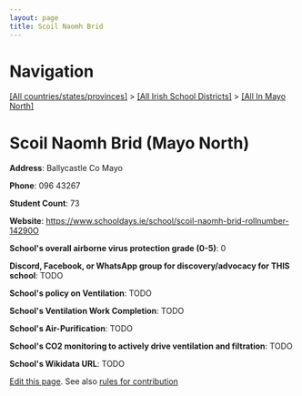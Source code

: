 ```yaml
---
layout: page
title: Scoil Naomh Brid
---
```

# Navigation

[[All countries/states/provinces]](../../..) > [[All Irish School Districts]](../..) > [[All In Mayo North]](..)

# Scoil Naomh Brid (Mayo North)

**Address**: Ballycastle Co Mayo

**Phone**: 096 43267

**Student Count**: 73

**Website**: <https://www.schooldays.ie/school/scoil-naomh-brid-rollnumber-14290O>

**School's overall airborne virus protection grade (0-5)**: 0

**Discord, Facebook, or WhatsApp group for discovery/advocacy for THIS school**: TODO

**School's policy on Ventilation**: TODO

**School's Ventilation Work Completion**: TODO

**School's Air-Purification**: TODO

**School's CO2 monitoring to actively drive ventilation and filtration**: TODO

**School's Wikidata URL**: TODO


[Edit this page](https://github.com/ventilate-schools/Ireland/edit/main/./Mayo_North/Scoil_Naomh_Brid.md). See also [rules for contribution](../../../contribution-rules/)